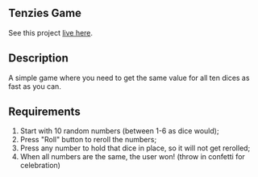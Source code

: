 ## Tenzies Game

See this project [live here](https://mo-tenzies-game.netlify.app/).


## Description

A simple game where you need to get the same value for all ten dices as fast as you can.


## Requirements

1. Start with 10 random numbers (between 1-6 as dice would);
2. Press "Roll" button to reroll the numbers;
3. Press any number to hold that dice in place, so it will not get rerolled;
4. When all numbers are the same, the user won! (throw in confetti for celebration)
